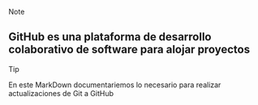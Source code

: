 
>[!NOTE]
>
>GitHub es una plataforma de desarrollo colaborativo de software para alojar proyectos
>---

>[!TIP]
>
>En este MarkDown documentariemos lo necesario para realizar actualizaciones de Git a GitHub

